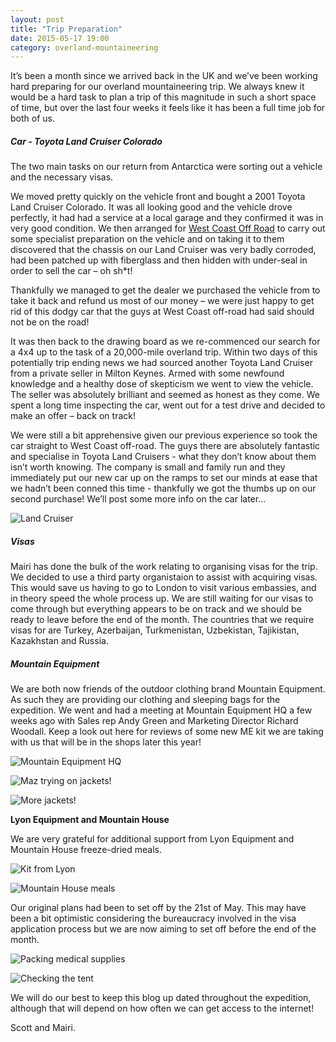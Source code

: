 ```yaml
---
layout: post
title: "Trip Preparation"
date: 2015-05-17 19:00
category: overland-mountaineering
---
```

It’s been a month since we arrived back in the UK and we’ve been working hard preparing for our overland mountaineering trip.  We always knew it would be a hard task to plan a trip of this magnitude in such a short space of time, but over the last four weeks it feels like it has been a full time job for both of us.

##### Car - Toyota Land Cruiser Colorado #####

The two main tasks on our return from Antarctica were sorting out a vehicle and the necessary visas.  

We moved pretty quickly on the vehicle front and bought a 2001 Toyota Land Cruiser Colorado.  It was all looking good and the vehicle drove perfectly, it had had a service at a local garage and they confirmed it was in very good condition.  We then arranged for [West Coast Off Road](http://westcoastoffroad.co.uk) to carry out some specialist preparation on the vehicle and on taking it to them discovered that the chassis on our Land Cruiser was very badly corroded, had been patched up with fiberglass and then hidden with under-seal in order to sell the car – oh sh*t!

Thankfully we managed to get the dealer we purchased the vehicle from to take it back and refund us most of our money – we were just happy to get rid of this dodgy car that the guys at West Coast off-road had said should not be on the road!  

It was then back to the drawing board as we re-commenced our search for a 4x4 up to the task of a 20,000-mile overland trip.  Within two days of this potentially trip ending news we had sourced another Toyota Land Cruiser from a private seller in Milton Keynes.  Armed with some newfound knowledge and a healthy dose of skepticism we went to view the vehicle.  The seller was absolutely brilliant and seemed as honest as they come. We spent a long time inspecting the car, went out for a test drive and decided to make an offer – back on track!

We were still a bit apprehensive given our previous experience so took the car straight to West Coast off-road.  The guys there are absolutely fantastic and specialise in Toyota Land Cruisers - what they don’t know about them isn’t worth knowing.  The company is small and family run and they immediately put our new car up on the ramps to set our minds at ease that we hadn’t been conned this time - thankfully we got the thumbs up on our second purchase!  We’ll post some more info on the car later…

![Land Cruiser](/photos/trip-preparation/tp-car.jpg)

##### Visas #####

Mairi has done the bulk of the work relating to organising visas for the trip.  We decided to use a third party organistaion to assist with acquiring visas.  This would save us having to go to London to visit various embassies, and in theory speed the whole process up. We are still waiting for our visas to come through but everything appears to be on track and we should be ready to leave before the end of the month.  The countries that we require visas for are Turkey, Azerbaijan, Turkmenistan, Uzbekistan, Tajikistan, Kazakhstan and Russia.

##### Mountain Equipment #####

We are both now friends of the outdoor clothing brand Mountain Equipment.  As such they are providing our clothing and sleeping bags for the expedition.  We went and had a meeting at Mountain Equipment HQ a few weeks ago with Sales rep Andy Green and Marketing Director Richard Woodall.  Keep a look out here for reviews of some new ME kit we are taking with us that will be in the shops later this year!

![Mountain Equipment HQ](/photos/trip-preparation/tp-me.jpg)

![Maz trying on jackets!](/photos/trip-preparation/tp-green.jpg)

![More jackets!](/photos/trip-preparation/tp-purple.jpg)

**Lyon Equipment and Mountain House**

We are very grateful for additional support from Lyon Equipment and Mountain House freeze-dried meals.

![Kit from Lyon](/photos/trip-preparation/tp-lyon.jpg)

![Mountain House meals](/photos/trip-preparation/tp-food.jpg)

Our original plans had been to set off by the 21st of May.  This may have been a bit optimistic considering the bureaucracy involved in the visa application process but we are now aiming to set off before the end of the month.

![Packing medical supplies](/photos/trip-preparation/tp-med.jpg)

![Checking the tent](/photos/trip-preparation/tp-tent.jpg)

We will do our best to keep this blog up dated throughout the expedition, although that will depend on how often we can get access to the internet!  

Scott and Mairi.
